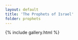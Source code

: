 ```yaml
---
layout: default
title: 'The Prophets of Israel'
folder: prophets
---
```



{% include gallery.html %} 
